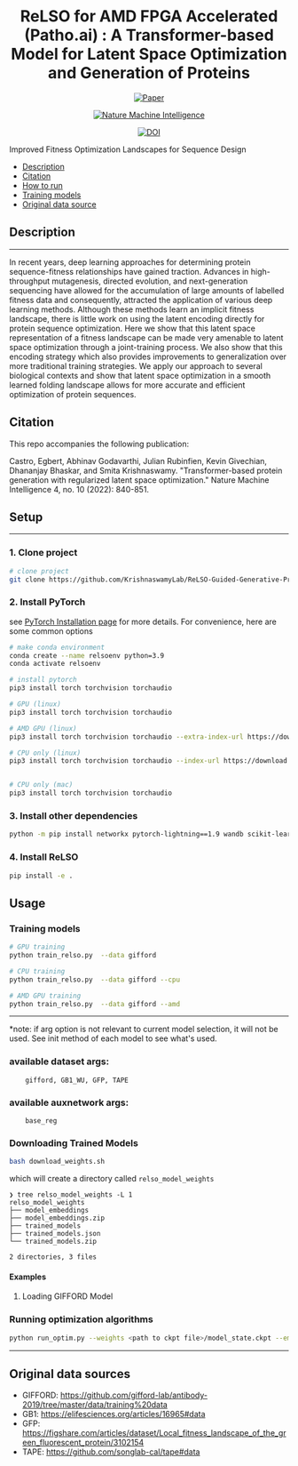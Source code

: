 
<div align="center">    
 
# ReLSO for AMD FPGA Accelerated (Patho.ai) : A Transformer-based Model for Latent Space Optimization and Generation of Proteins
<!-- 
[![Paper](http://img.shields.io/badge/paper-arxiv.2006.06885.svg)](https://arxiv.org/abs/2201.09948)
-->

[![Paper](https://img.shields.io/badge/arxiv-2006.06885-B31B1B.svg)](https://arxiv.org/abs/2201.09948)

[![Nature Machine Intelligence](https://img.shields.io/badge/Nature%20Machine%20Intelligence-2022-<COLOR>.svg)](https://www.nature.com/articles/s42256-022-00532-1)

[![DOI](https://zenodo.org/badge/436740631.svg)](https://zenodo.org/badge/latestdoi/436740631)
  
</div>

Improved Fitness Optimization Landscapes
for Sequence Design
- [Description](#Description)
- [Citation](#citation)
- [How to run   ](#how-to-run)
- [Training models](training-models)
- [Original data source](#Original-data-sources)



## Description
---
In recent years, deep learning approaches for determining protein sequence-fitness
relationships have gained traction. Advances in high-throughput mutagenesis,
directed evolution, and next-generation sequencing have allowed for the accumulation of large amounts of labelled fitness data and consequently, attracted the
application of various deep learning methods. Although these methods learn an
implicit fitness landscape, there is little work on using the latent encoding directly
for protein sequence optimization. Here we show that this latent space representation of a fitness landscape can be made very amenable to latent space optimization
through a joint-training process. We also show that this encoding strategy which
also provides improvements to generalization over more traditional training strategies. We apply our approach to several biological contexts and show that latent
space optimization in a smooth learned folding landscape allows for more accurate
and efficient optimization of protein sequences.

## Citation

This repo accompanies the following publication:

Castro, Egbert, Abhinav Godavarthi, Julian Rubinfien, Kevin Givechian, Dhananjay Bhaskar, and Smita Krishnaswamy. "Transformer-based protein generation with regularized latent space optimization." Nature Machine Intelligence 4, no. 10 (2022): 840-851.



## Setup
---

### 1. Clone project
```bash
# clone project   
git clone https://github.com/KrishnaswamyLab/ReLSO-Guided-Generative-Protein-Design-using-Regularized-Transformers.git
```

### 2. Install PyTorch

see [PyTorch Installation page](https://pytorch.org/get-started/locally/) for more details. For convenience, here are some common options

```bash
# make conda environment
conda create --name relsoenv python=3.9
conda activate relsoenv

# install pytorch
pip3 install torch torchvision torchaudio

# GPU (linux)
pip3 install torch torchvision torchaudio

# AMD GPU (linux)
pip3 install torch torchvision torchaudio --extra-index-url https://download.pytorch.org/whl/rocm5.5

# CPU only (linux)
pip3 install torch torchvision torchaudio --index-url https://download.pytorch.org/whl/cpu


# CPU only (mac)
pip3 install torch torchvision torchaudio
```

### 3. Install other dependencies
```bash
python -m pip install networkx pytorch-lightning==1.9 wandb scikit-learn pandas matplotlib gdown phate
```   

### 4. Install ReLSO

```bash  
pip install -e .   
```   




## Usage

### Training models
 
 ```bash
# GPU training
python train_relso.py  --data gifford

# CPU training
python train_relso.py  --data gifford --cpu

# AMD GPU training
python train_relso.py  --data gifford --amd
```


---
*note: if arg option is not relevant to current model selection, it will not be used. See init method of each model to see what's used.

### available dataset args:

        gifford, GB1_WU, GFP, TAPE

### available auxnetwork args:

        base_reg


### Downloading Trained Models

 ```bash
bash download_weights.sh
```

which will create a directory called `relso_model_weights`

```
❯ tree relso_model_weights -L 1
relso_model_weights
├── model_embeddings
├── model_embeddings.zip
├── trained_models
├── trained_models.json
└── trained_models.zip

2 directories, 3 files
```



#### Examples
1. Loading GIFFORD Model


### Running optimization algorithms 
 
 ```bash
python run_optim.py --weights <path to ckpt file>/model_state.ckpt --embeddings  <path to embeddings file>train_embeddings.npy --dataset gifford
```
---



## Original data sources

- GIFFORD: https://github.com/gifford-lab/antibody-2019/tree/master/data/training%20data
- GB1: https://elifesciences.org/articles/16965#data
- GFP: https://figshare.com/articles/dataset/Local_fitness_landscape_of_the_green_fluorescent_protein/3102154
- TAPE: https://github.com/songlab-cal/tape#data

